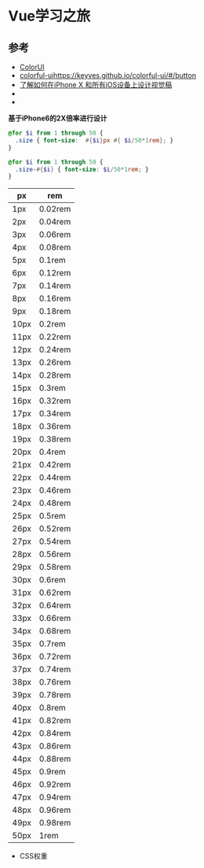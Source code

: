 # Vue学习之旅

## 参考 
- [ColorUI](https://github.com/weilanwl/ColorUI)
- [colorful-ui](https://github.com/Keyves/colorful-ui)https://keyves.github.io/colorful-ui/#/button
- [了解如何在iPhone X 和所有iOS设备上设计视觉稿](https://www.ui.cn/detail/246980.html)
- []()
- []()

**基于iPhone6的2X倍率进行设计**

```scss
@for $i from 1 through 50 {
  .size { font-size:  #{$i}px #{ $i/50*1rem}; }
}

@for $i from 1 through 50 {
  .size-#{$i} { font-size: $i/50*1rem; }
}
```

px|rem
---|---
1px   | 0.02rem
2px   | 0.04rem
3px   | 0.06rem
4px   | 0.08rem
5px   | 0.1rem
6px   | 0.12rem
7px   | 0.14rem
8px   | 0.16rem
9px   | 0.18rem
10px  | 0.2rem
11px  | 0.22rem
12px  | 0.24rem
13px  | 0.26rem
14px  | 0.28rem
15px  | 0.3rem
16px  | 0.32rem
17px  | 0.34rem
18px  | 0.36rem
19px  | 0.38rem
20px  | 0.4rem
21px  | 0.42rem
22px  | 0.44rem
23px  | 0.46rem
24px  | 0.48rem
25px  | 0.5rem
26px  | 0.52rem
27px  | 0.54rem
28px  | 0.56rem
29px  | 0.58rem
30px  | 0.6rem
31px  | 0.62rem
32px  | 0.64rem
33px  | 0.66rem
34px  | 0.68rem
35px  | 0.7rem
36px  | 0.72rem
37px  | 0.74rem
38px  | 0.76rem
39px  | 0.78rem
40px  | 0.8rem
41px  | 0.82rem
42px  | 0.84rem
43px  | 0.86rem
44px  | 0.88rem
45px  | 0.9rem
46px  | 0.92rem
47px  | 0.94rem
48px  | 0.96rem
49px  | 0.98rem
50px  | 1rem


- CSS权重